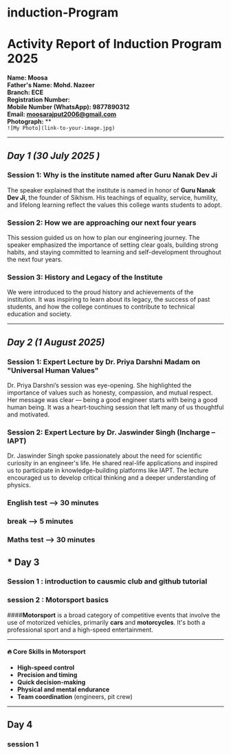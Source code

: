 # induction-Program
# Activity Report of Induction Program 2025

**Name: Moosa**  
**Father's Name: Mohd. Nazeer**  
**Branch: ECE**  
**Registration Number:**  
**Mobile Number (WhatsApp): 9877890312**  
**Email: moosarajput2006@gmail.com**  
**Photograph:** **  
`![My Photo](link-to-your-image.jpg)`  


---

## *Day 1 (30 July 2025 )*

### Session 1: Why is the institute named after Guru Nanak Dev Ji  
The speaker explained that the institute is named in honor of **Guru Nanak Dev Ji**, the founder of Sikhism. His teachings of equality, service, humility, and lifelong learning reflect the values this college wants students to adopt.

### Session 2: How we are approaching our next four years  
This session guided us on how to plan our engineering journey. The speaker emphasized the importance of setting clear goals, building strong habits, and staying committed to learning and self-development throughout the next four years.

### Session 3: History and Legacy of the Institute  
We were introduced to the proud history and achievements of the institution. It was inspiring to learn about its legacy, the success of past students, and how the college continues to contribute to technical education and society.

---

## *Day 2 (1 August 2025)*

### Session 1: Expert Lecture by Dr. Priya Darshni Madam on "Universal Human Values"  
Dr. Priya Darshni’s session was eye-opening. She highlighted the importance of values such as honesty, compassion, and mutual respect. Her message was clear — being a good engineer starts with being a good human being. It was a heart-touching session that left many of us thoughtful and motivated.

### Session 2: Expert Lecture by Dr. Jaswinder Singh (Incharge – IAPT)  
Dr. Jaswinder Singh spoke passionately about the need for scientific curiosity in an engineer's life. He shared real-life applications and inspired us to participate in knowledge-building platforms like IAPT. The lecture encouraged us to develop critical thinking and a deeper understanding of physics.


### English test --> 30 minutes 
### break --> 5 minutes 
### Maths test --> 30 minutes 




## * Day 3

### Session 1 : introduction to causmic club and github tutorial 


### session 2 : Motorsport basics


####**Motorsport** is a broad category of competitive events that involve the use of motorized vehicles, primarily **cars** and **motorcycles**. It's both a professional sport and a high-speed entertainment.

---

#### 🔥 Core Skills in Motorsport

- **High-speed control**
- **Precision and timing**
- **Quick decision-making**
- **Physical and mental endurance**
- **Team coordination** (engineers, pit crew)



---



## Day 4

### session 1


